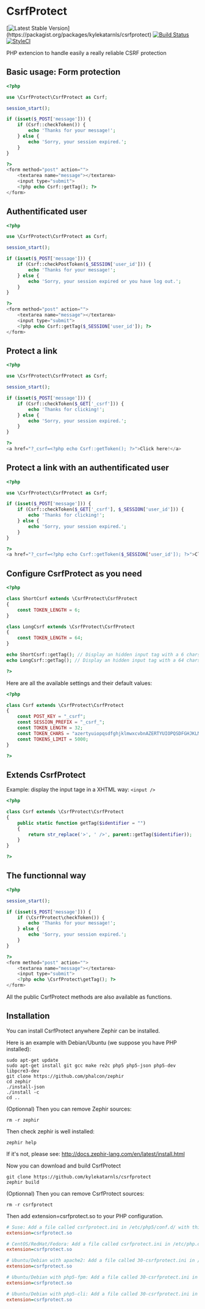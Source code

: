 # CsrfProtect

[![Latest Stable Version](https://poser.pugx.org/kylekatarnls/csrfprotect/v/stable.png?)](https://packagist.org/packages/kylekatarnls/csrfprotect)
[![Build Status](https://travis-ci.org/kylekatarnls/csrfprotect.svg?branch=master)](https://travis-ci.org/kylekatarnls/csrfprotect)
[![StyleCI](https://styleci.io/repos/16852644/shield)](https://styleci.io/repos/16852644)

PHP extencion to handle easily a really reliable CSRF protection

## Basic usage: Form protection

```php
<?php

use \CsrfProtect\CsrfProtect as Csrf;

session_start();

if (isset($_POST['message'])) {
    if (Csrf::checkToken()) {
        echo 'Thanks for your message!';
    } else {
        echo 'Sorry, your session expired.';
    }
}

?>
<form method="post" action="">
    <textarea name="message"></textarea>
    <input type="submit">
    <?php echo Csrf::getTag(); ?>
</form>
```

## Authentificated user

```php
<?php

use \CsrfProtect\CsrfProtect as Csrf;

session_start();

if (isset($_POST['message'])) {
    if (Csrf::checkPostToken($_SESSION['user_id'])) {
        echo 'Thanks for your message!';
    } else {
        echo 'Sorry, your session expired or you have log out.';
    }
}

?>
<form method="post" action="">
    <textarea name="message"></textarea>
    <input type="submit">
    <?php echo Csrf::getTag($_SESSION['user_id']); ?>
</form>
```

## Protect a link

```php
<?php

use \CsrfProtect\CsrfProtect as Csrf;

session_start();

if (isset($_POST['message'])) {
    if (Csrf::checkToken($_GET['_csrf'])) {
        echo 'Thanks for clicking!';
    } else {
        echo 'Sorry, your session expired.';
    }
}

?>
<a href="?_csrf=<?php echo Csrf::getToken(); ?>">Click here!</a>
```

## Protect a link with an authentificated user

```php
<?php

use \CsrfProtect\CsrfProtect as Csrf;

if (isset($_POST['message'])) {
    if (Csrf::checkToken($_GET['_csrf'], $_SESSION['user_id'])) {
        echo 'Thanks for clicking!';
    } else {
        echo 'Sorry, your session expired.';
    }
}

?>
<a href="?_csrf=<?php echo Csrf::getToken($_SESSION['user_id']); ?>">Click here!</a>
```

## Configure CsrfProtect as you need

```php
<?php

class ShortCsrf extends \CsrfProtect\CsrfProtect
{
    const TOKEN_LENGTH = 6;
}

class LongCsrf extends \CsrfProtect\CsrfProtect
{
    const TOKEN_LENGTH = 64;
}

echo ShortCsrf::getTag(); // Display an hidden input tag with a 6 chars token
echo LongCsrf::getTag(); // Display an hidden input tag with a 64 chars token

?>
```

Here are all the available settings and their default values:

```php
<?php

class Csrf extends \CsrfProtect\CsrfProtect
{
    const POST_KEY = "_csrf";
    const SESSION_PREFIX = "_csrf_";
    const TOKEN_LENGTH = 32;
    const TOKEN_CHARS = "azertyuiopqsdfghjklmwxcvbnAZERTYUIOPQSDFGHJKLMWXCVBN1234567890_-";
    const TOKENS_LIMIT = 5000;
}

?>
```

## Extends CsrfProtect

Example: display the input tage in a XHTML way: `<input />`
```php
<?php

class Csrf extends \CsrfProtect\CsrfProtect
{
    public static function getTag($identifier = "")
    {
        return str_replace('>', ' />', parent::getTag($identifier));
    }
}

?>
```

## The functionnal way

```php
<?php

session_start();

if (isset($_POST['message'])) {
    if (\CsrfProtect\checkToken()) {
        echo 'Thanks for your message!';
    } else {
        echo 'Sorry, your session expired.';
    }
}

?>
<form method="post" action="">
    <textarea name="message"></textarea>
    <input type="submit">
    <?php echo \CsrfProtect\getTag(); ?>
</form>
```

All the public CsrfProtect methods are also available as functions.


## Installation

You can install CsrfProtect anywhere Zephir can be installed.

Here is an example with Debian/Ubuntu (we suppose you have PHP installed):
```shell
sudo apt-get update
sudo apt-get install git gcc make re2c php5 php5-json php5-dev libpcre3-dev
git clone https://github.com/phalcon/zephir
cd zephir
./install-json
./install -c
cd ..
```

(Optionnal) Then you can remove Zephir sources:
```shell
rm -r zephir
```

Then check zephir is well installed:
```shell
zephir help
```

If it's not, please see: http://docs.zephir-lang.com/en/latest/install.html

Now you can download and build CsrfProtect
```shell
git clone https://github.com/kylekatarnls/csrfprotect
zephir build
```

(Optionnal) Then you can remove CsrfProtect sources:
```shell
rm -r csrfprotect
```

Then add extension=csrfprotect.so to your PHP configuration.
```ini
# Suse: Add a file called csrfprotect.ini in /etc/php5/conf.d/ with this content:
extension=csrfprotect.so

# CentOS/RedHat/Fedora: Add a file called csrfprotect.ini in /etc/php.d/ with this content:
extension=csrfprotect.so

# Ubuntu/Debian with apache2: Add a file called 30-csrfprotect.ini in /etc/php5/apache2/conf.d/ with this content:
extension=csrfprotect.so

# Ubuntu/Debian with php5-fpm: Add a file called 30-csrfprotect.ini in /etc/php5/fpm/conf.d/ with this content:
extension=csrfprotect.so

# Ubuntu/Debian with php5-cli: Add a file called 30-csrfprotect.ini in /etc/php5/cli/conf.d/ with this content:
extension=csrfprotect.so
```
